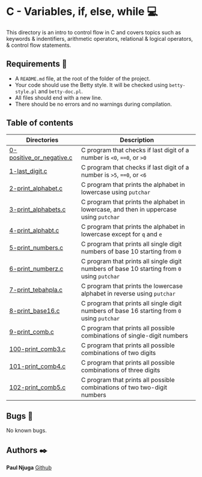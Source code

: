 # C - Variables, if, else, while :computer:

This directory is an intro to control flow in C and covers topics such as keywords & indentifiers, arithmetic operators, relational & logical operators, & control flow statements.

## Requirements :bookmark_tabs:

* A ```README.md``` file, at the root of the folder of the project.
* Your code should use the Betty style. It will be checked using ```betty-style.pl``` and ```betty-doc.pl```.
* All files should end with a new line.
* There should be no errors and no warnings during compilation.

## Table of contents

Directories | Description
----------- | -----------
[0-positive_or_negative.c](./0-positive_or_negative.c) | C program that checks if last digit of a number is ```<0```, ```==0```, or ```>0```
[1-last_digit.c](./1-last_digit.c) | C program that checks if last digit of a number is ```>5```, ```==0```, or ```<6```
[2-print_alphabet.c](./2-print_alphabet.c) | C program that prints the alphabet in lowercase using ```putchar```
[3-print_alphabets.c](./3-print_alphabets.c) | C program that prints the alphabet in lowercase, and then in uppercase using ```putchar```
[4-print_alphabt.c](./4-print_alphabt.c) | C program that prints the alphabet in lowercase except for ```q``` and ```e```
[5-print_numbers.c](./5-print_numbers.c) | C program that prints all single digit numbers of base 10 starting from ```0```
[6-print_numberz.c](./6-print_numberz.c) | C program that prints all single digit numbers of base 10 starting from ```0``` using ```putchar```
[7-print_tebahpla.c](./7-print_tebahpla.c) | C program that prints the lowercase alphabet in reverse using ```putchar```
[8-print_base16.c](./8-print_base16.c) | C program that prints all single digit numbers of base 16 starting from ```0``` using ```putchar```
[9-print_comb.c](./9-print_comb.c) | C program that prints all possible combinations of single-digit numbers
[100-print_comb3.c](./100-print_comb3.c) | C program that prints all possible combinations of two digits
[101-print_comb4.c](./101-print_comb4.c) | C program that prints all possible combinations of three digits
[102-print_comb5.c](./102-print_comb5.c) | C program that prints all possible combinations of two two-digit numbers

## Bugs :loudspeaker:

No known bugs.

## Authors :black_nib:

**Paul Njuga** [Github](https://github.com/Paul-Njuga)
